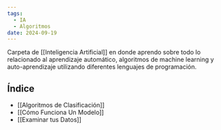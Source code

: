 ```yaml
---
tags:
  - IA
  - Algoritmos
date: 2024-09-19
---
```

Carpeta de [[Inteligencia Artificial]] en donde aprendo sobre todo lo relacionado al aprendizaje automático, algoritmos de machine learning y auto-aprendizaje utilizando diferentes lenguajes de programación.

## Índice
- [[Algoritmos de Clasificación]]
- [[Cómo Funciona Un Modelo]]
- [[Examinar tus Datos]]
